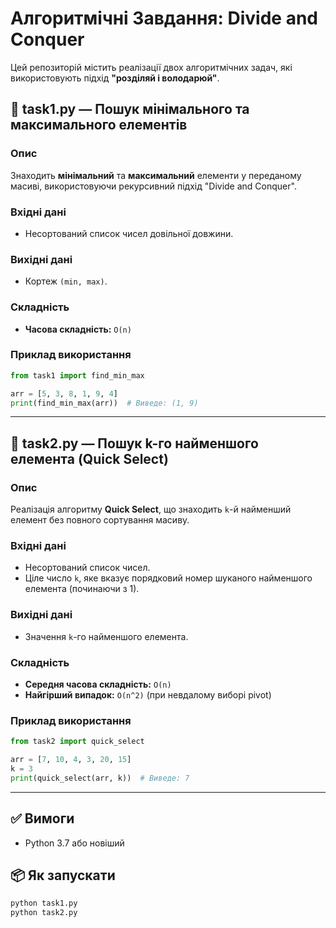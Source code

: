 
# Алгоритмічні Завдання: Divide and Conquer

Цей репозиторій містить реалізації двох алгоритмічних задач, які використовують підхід **"розділяй і володарюй"**.

## 📁 task1.py — Пошук мінімального та максимального елементів

### Опис
Знаходить **мінімальний** та **максимальний** елементи у переданому масиві, використовуючи рекурсивний підхід "Divide and Conquer".

### Вхідні дані
- Несортований список чисел довільної довжини.

### Вихідні дані
- Кортеж `(min, max)`.

### Складність
- **Часова складність:** `O(n)`

### Приклад використання
```python
from task1 import find_min_max

arr = [5, 3, 8, 1, 9, 4]
print(find_min_max(arr))  # Виведе: (1, 9)
```

---

## 📁 task2.py — Пошук k-го найменшого елемента (Quick Select)

### Опис
Реалізація алгоритму **Quick Select**, що знаходить `k`-й найменший елемент без повного сортування масиву.

### Вхідні дані
- Несортований список чисел.
- Ціле число `k`, яке вказує порядковий номер шуканого найменшого елемента (починаючи з 1).

### Вихідні дані
- Значення `k`-го найменшого елемента.

### Складність
- **Середня часова складність:** `O(n)`
- **Найгірший випадок:** `O(n^2)` (при невдалому виборі pivot)

### Приклад використання
```python
from task2 import quick_select

arr = [7, 10, 4, 3, 20, 15]
k = 3
print(quick_select(arr, k))  # Виведе: 7
```

---

## ✅ Вимоги
- Python 3.7 або новіший

## 📦 Як запускати
```bash
python task1.py
python task2.py
```
